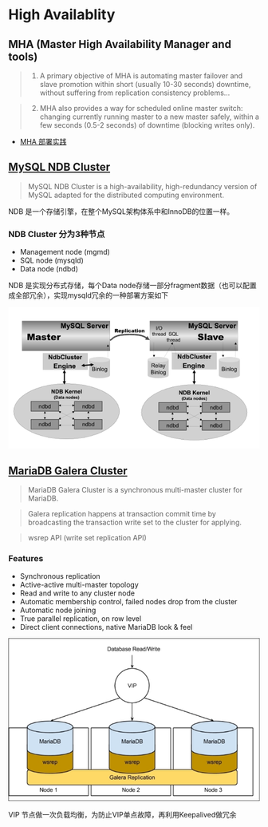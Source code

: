 # High Availablity

## MHA (Master High Availability Manager and tools)

> 1. A primary objective of MHA is automating master failover and slave promotion within short (usually 10-30 seconds) downtime, without suffering from replication consistency problems...

> 2. MHA also provides a way for scheduled online master switch: changing currently running master to a new master safely, within a few seconds (0.5-2 seconds) of downtime (blocking writes only).


* [MHA 部署实践](http://www.cnblogs.com/gomysql/p/3675429.html)


## [MySQL NDB Cluster](https://dev.mysql.com/doc/refman/5.7/en/mysql-cluster.html)

> MySQL NDB Cluster is a high-availability, high-redundancy version of MySQL adapted for the distributed computing environment.

NDB 是一个存储引擎，在整个MySQL架构体系中和InnoDB的位置一样。

### NDB Cluster 分为3种节点

* Management node (mgmd)
* SQL node (mysqld)
* Data node (ndbd)

NDB 是实现分布式存储，每个Data node存储一部分fragment数据（也可以配置成全部冗余），实现mysqld冗余的一种部署方案如下

![mysql NDB cluster replication](resources/ndb-cluster-replication.png)


## [MariaDB Galera Cluster](https://mariadb.com/kb/en/library/galera-cluster/)

> MariaDB Galera Cluster is a synchronous multi-master cluster for MariaDB. 

> Galera replication happens at transaction commit time by broadcasting the transaction write set to the cluster for applying.

> wsrep API (write set replication API)

### Features

* Synchronous replication
* Active-active multi-master topology
* Read and write to any cluster node
* Automatic membership control, failed nodes drop from the cluster
* Automatic node joining
* True parallel replication, on row level
* Direct client connections, native MariaDB look & feel

![galera cluster replication](resources/mariadb-galera-cluster-replication.jpg)

VIP 节点做一次负载均衡，为防止VIP单点故障，再利用Keepalived做冗余
